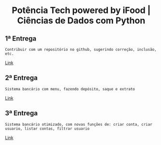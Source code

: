 <h1 align="center"  size="30px">
Potência Tech powered by iFood | Ciências de Dados com Python 
</h1>

## 1ª Entrega

    Contribuir com um repositório no github, sugerindo correção, inclusão, etc.

[Link](https://github.com/DirceuSilvestre/c4noobs)

## 2ª Entrega

    Sistema bancário com menu, fazendo depósito, saque e extrato

[Link](https://github.com/DirceuSilvestre/Bootcamp-Potencia-Tech-iFood/blob/main/banco.py)

## 3ª Entrega

    Sistema bancário otimizado, com novas funções de: criar conta, criar usuario, listar contas, filtrar usuario

[Link](https://github.com/DirceuSilvestre/Bootcamp-Potencia-Tech-iFood/blob/main/BancoOtimizado.py)

